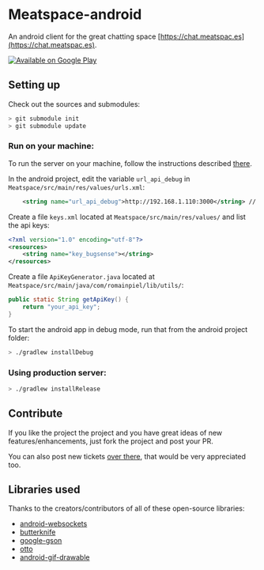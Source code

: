# Meatspace-android

An android client for the great chatting space [https://chat.meatspac.es](https://chat.meatspac.es).

[![Available on Google Play](http://developer.android.com/images/brand/en_generic_rgb_wo_60.png)](https://play.google.com/store/apps/details?id=com.romainpiel.meatspace)

## Setting up

Check out the sources and submodules:
```bash
> git submodule init
> git submodule update
```

### Run on your machine:

To run the server on your machine, follow the instructions described [there](https://github.com/meatspaces/meatspace-chat).

In the android project, edit the variable `url_api_debug` in `Meatspace/src/main/res/values/urls.xml`:

```xml
    <string name="url_api_debug">http://192.168.1.110:3000</string> // set your computer IP here
```

Create a file `keys.xml` located at `Meatspace/src/main/res/values/` and list the api keys:

```xml
<?xml version="1.0" encoding="utf-8"?>
<resources>
    <string name="key_bugsense"></string>
</resources>
```

Create a file `ApiKeyGenerator.java` located at `Meatspace/src/main/java/com/romainpiel/lib/utils/`:

```java
public static String getApiKey() {
    return "your_api_key";
}
```

To start the android app in debug mode, run that from the android project folder:

```bash
> ./gradlew installDebug
```

### Using production server:

```bash
> ./gradlew installRelease
```

## Contribute

If you like the project the project and you have great ideas of new features/enhancements, just fork the project and post your PR.

You can also post new tickets [over there](https://github.com/RomainPiel/meatspace-android/issues), that would be very appreciated too.

## Libraries used

Thanks to the creators/contributors of all of these open-source libraries:
- [android-websockets](https://github.com/koush/android-websockets)
- [butterknife](https://github.com/JakeWharton/butterknife)
- [google-gson](https://code.google.com/p/google-gson)
- [otto](https://github.com/square/otto)
- [android-gif-drawable](https://github.com/koral--/android-gif-drawable)
